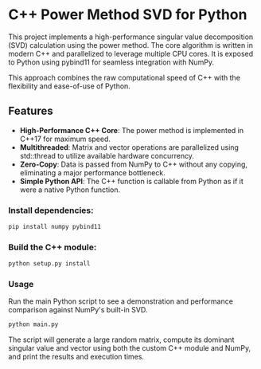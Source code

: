 # C++ Power Method SVD for Python

This project implements a high-performance singular value decomposition (SVD) calculation using the power method. The core algorithm is written in modern C++ and parallelized to leverage multiple CPU cores. It is exposed to Python using pybind11 for seamless integration with NumPy.

This approach combines the raw computational speed of C++ with the flexibility and ease-of-use of Python.

## Features
- **High-Performance C++ Core**: The power method is implemented in C++17 for maximum speed.
- **Multithreaded**: Matrix and vector operations are parallelized using std::thread to utilize available hardware concurrency.
- **Zero-Copy**: Data is passed from NumPy to C++ without any copying, eliminating a major performance bottleneck.
- **Simple Python API**: The C++ function is callable from Python as if it were a native Python function.

### Install dependencies:

```bash
pip install numpy pybind11
```

### Build the C++ module:

```bash
python setup.py install
```

### Usage
Run the main Python script to see a demonstration and performance comparison against NumPy's built-in SVD.

```bash
python main.py
```

The script will generate a large random matrix, compute its dominant singular value and vector using both the custom C++ module and NumPy, and print the results and execution times.